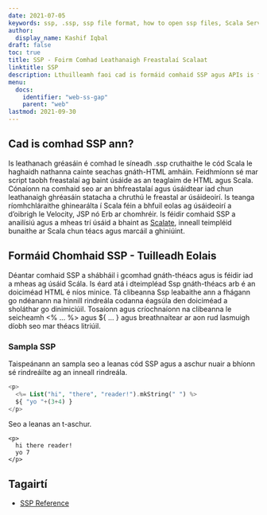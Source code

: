 ```yaml
---
date: 2021-07-05
keywords: ssp, .ssp, ssp file format, how to open ssp files, Scala Server Page
author:
  display_name: Kashif Iqbal
draft: false
toc: true
title: SSP - Foirm Comhad Leathanaigh Freastalaí Scalaat
linktitle: SSP
description: Lthuilleamh faoi cad is formáid comhaid SSP agus APIs is féidir a chruthú agus a oscailt comhad SSPs.
menu:
  docs:
    identifier: "web-ss-gap"
    parent: "web"
lastmod: 2021-09-30
---
```


## Cad is comhad SSP ann?

Is leathanach gréasáin é comhad le síneadh .ssp cruthaithe le cód Scala le haghaidh nathanna cainte seachas gnáth-HTML amháin. Feidhmíonn sé mar script taobh freastalaí ag baint úsáide as an teaglaim de HTML agus Scala. Cónaíonn na comhaid seo ar an bhfreastalaí agus úsáidtear iad chun leathanaigh ghréasáin statacha a chruthú le freastal ar úsáideoirí. Is teanga ríomhchláraithe ghinearálta í Scala féin a bhfuil eolas ag úsáideoirí a d’oibrigh le Velocity, JSP nó Erb ar chomhréir. Is féidir comhaid SSP a anailísiú agus a mheas trí úsáid a bhaint as [Scalate](https://scalate.github.io/scalate/), inneall teimpléid bunaithe ar Scala chun téacs agus marcáil a ghiniúint.

## Formáid Chomhaid SSP - Tuilleadh Eolais

Déantar comhaid SSP a shábháil i gcomhad gnáth-théacs agus is féidir iad a mheas ag úsáid Scála. Is éard atá i dteimpléad Ssp gnáth-théacs arb é an doiciméad HTML é níos minice. Tá clibeanna Ssp leabaithe ann a fhágann go ndéanann na hinnill rindreála codanna éagsúla den doiciméad a sholáthar go dinimiciúil. Tosaíonn agus críochnaíonn na clibeanna le seicheamh <% ... %> agus ${ ... } agus breathnaítear ar aon rud lasmuigh díobh seo mar théacs litriúil.

### Sampla SSP

Taispeánann an sampla seo a leanas cód SSP agus a aschur nuair a bhíonn sé rindreáilte ag an inneall rindreála.

```PHP
<p>
  <%= List("hi", "there", "reader!").mkString(" ") %>
  ${ "yo "+(3+4) }
</p>
```
Seo a leanas an t-aschur.
```
<p>
  hi there reader!
  yo 7
</p>
```

## Tagairtí

- [SSP Reference](https://scalate.github.io/scalate/documentation/ssp-reference.html)

